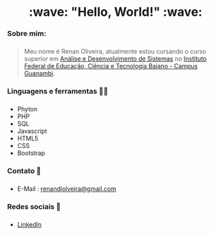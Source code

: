 <h1 align="center"> :wave: "Hello, World!" :wave: </h1>

### Sobre mim: <h3>
> Meu nome é Renan Oliveira, atualmente estou cursando o curso superior em [Análise e Desenvolvimento de Sistemas](https://ifbaiano.edu.br/portal/ads-guanambi/) 
no [Instituto Federal de Educação, Ciência e Tecnologia Baiano - Campus Guanambi](https://www.ifbaiano.edu.br/unidades/guanambi/).
> 

### Linguagens e ferramentas :man_technologist: <h3>
 * Phyton
 * PHP
 * SQL
 * Javascript
 * HTML5
 * CSS
 * Bootstrap
 
### Contato :link: <h3>
 * E-Mail : renandjolveira@gmail.com
### Redes sociais :link: <h3>
 * [LinkedIn](https://www.linkedin.com/in/renan-de-jesus-oliveira-5443b1161/)

